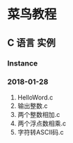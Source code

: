 # 菜鸟教程
## C 语言 实例
### Instance
### 2018-01-28 
1. HelloWord.c
2. 输出整数.c
3. 两个整数相加.c
4. 两个浮点数相乘.c
5. 字符转ASCII码.c